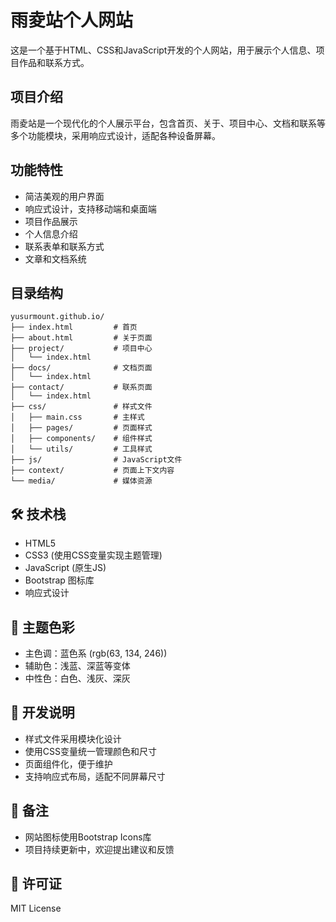 # 雨夌站个人网站

这是一个基于HTML、CSS和JavaScript开发的个人网站，用于展示个人信息、项目作品和联系方式。

## 项目介绍
雨夌站是一个现代化的个人展示平台，包含首页、关于、项目中心、文档和联系等多个功能模块，采用响应式设计，适配各种设备屏幕。

## 功能特性
- 简洁美观的用户界面
- 响应式设计，支持移动端和桌面端
- 项目作品展示
- 个人信息介绍
- 联系表单和联系方式
- 文章和文档系统

## 目录结构
```
yusurmount.github.io/
├── index.html         # 首页
├── about.html         # 关于页面
├── project/           # 项目中心
│   └── index.html
├── docs/              # 文档页面
│   └── index.html
├── contact/           # 联系页面
│   └── index.html
├── css/               # 样式文件
│   ├── main.css       # 主样式
│   ├── pages/         # 页面样式
│   ├── components/    # 组件样式
│   └── utils/         # 工具样式
├── js/                # JavaScript文件
├── context/           # 页面上下文内容
└── media/             # 媒体资源
```

## 🛠 技术栈
- HTML5
- CSS3 (使用CSS变量实现主题管理)
- JavaScript (原生JS)
- Bootstrap 图标库
- 响应式设计

## 🎨 主题色彩
- 主色调：蓝色系 (rgb(63, 134, 246))
- 辅助色：浅蓝、深蓝等变体
- 中性色：白色、浅灰、深灰

## 🔧 开发说明
- 样式文件采用模块化设计
- 使用CSS变量统一管理颜色和尺寸
- 页面组件化，便于维护
- 支持响应式布局，适配不同屏幕尺寸

## 📝 备注
- 网站图标使用Bootstrap Icons库
- 项目持续更新中，欢迎提出建议和反馈

## 📄 许可证
MIT License
